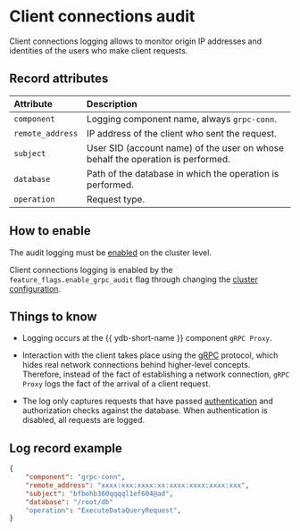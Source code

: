 # Client connections audit

Client connections logging allows to monitor origin IP addresses and identities of the users who make client requests.

## Record attributes

| __Attribute__ | __Description__ |
|:----|:----|
| `component` | Logging component name, always `grpc-conn`. |
| `remote_address` | IP address of the client who sent the request. |
| `subject` | User SID (account name) of the user on whose behalf the operation is performed. |
| `database` | Path of the database in which the operation is performed. |
| `operation` | Request type. |

## How to enable

The audit logging must be [enabled](audit-log.md#enabling-audit-log) on the cluster level.

Client connections logging is enabled by the `feature_flags.enable_grpc_audit` flag through changing the [cluster configuration](../maintenance/manual/config-overview.md).

[//]: # (TODO: add link to a feature-flags section, not exist atm)

## Things to know

[//]: # (TODO: add a variable for links to the glossary)
- Logging occurs at the {{ ydb-short-name }} component `gRPC Proxy`.

- Interaction with the client takes place using the [gRPC](https://grpc.io/) protocol, which hides real network connections behind higher-level concepts. Therefore, instead of the fact of establishing a network connection, `gRPC Proxy` logs the fact of the arrival of a client request.

- The log only captures requests that have passed [authentication](../deploy/configuration/config#auth) and authorization checks against the database. When authentication is disabled, all requests are logged.

## Log record example

```json
{
    "component": "grpc-conn",
    "remote_address": "xxxx:xxx:xxxx:xx:xxxx:xxxx:xxxx:xxx",
    "subject": "bfbohb360qqqql1ef604@ad",
    "database": "/root/db"
    "operation": "ExecuteDataQueryRequest",
}
```
